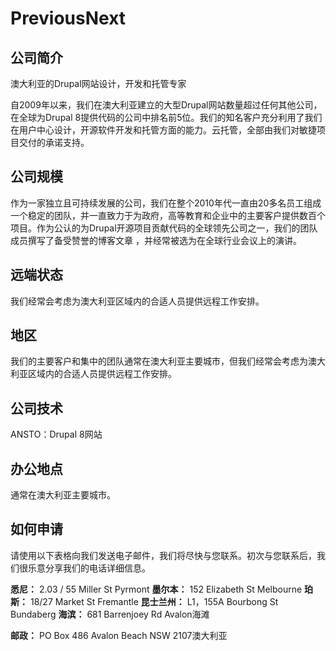 # PreviousNext

## 公司简介

澳大利亚的Drupal网站设计，开发和托管专家

自2009年以来，我们在澳大利亚建立的大型Drupal网站数量超过任何其他公司，在全球为Drupal 8提供代码的公司中排名前5位。我们的知名客户充分利用了我们在用户中心设计，开源软件开发和托管方面的能力。云托管，全部由我们对敏捷项目交付的承诺支持。

## 公司规模

作为一家独立且可持续发展的公司，我们在整个2010年代一直由20多名员工组成一个稳定的团队，并一直致力于为政府，高等教育和企业中的主要客户提供数百个项目。作为公认的为Drupal开源项目贡献代码的全球领先公司之一，我们的团队成员撰写了备受赞誉的博客文章 ，并经常被选为在全球行业会议上的演讲。

## 远端状态 

我们经常会考虑为澳大利亚区域内的合适人员提供远程工作安排。

## 地区

我们的主要客户和集中的团队通常在澳大利亚主要城市，但我们经常会考虑为澳大利亚区域内的合适人员提供远程工作安排。

## 公司技术

ANSTO：Drupal 8网站

## 办公地点

通常在澳大利亚主要城市。

## 如何申请

请使用以下表格向我们发送电子邮件，我们将尽快与您联系。初次与您联系后，我们很乐意分享我们的电话详细信息。

**悉尼：** 2.03 / 55 Miller St Pyrmont
**墨尔本：** 152 Elizabeth St Melbourne
**珀斯：** 18/27 Market St Fremantle
**昆士兰州：** L1，155A Bourbong St Bundaberg
**海滨：** 681 Barrenjoey Rd Avalon海滩

**邮政：** PO Box 486 Avalon Beach NSW 2107澳大利亚

